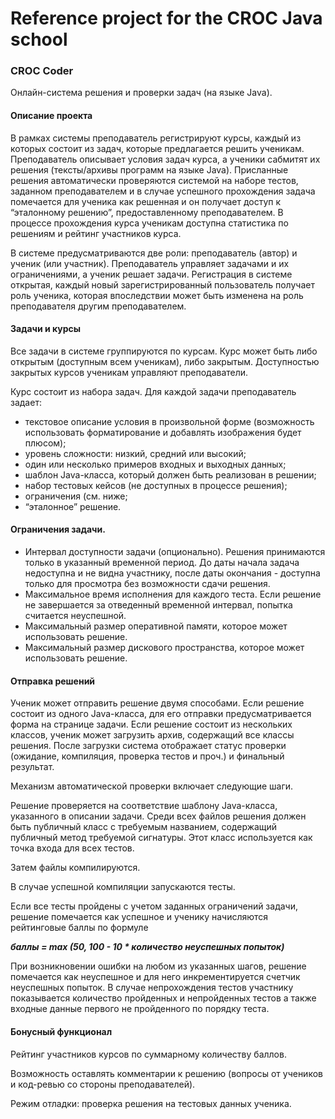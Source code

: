 # Reference project for the CROC Java school
### CROC Coder
Онлайн-система решения и проверки задач (на языке Java).
#### Описание проекта
В рамках системы преподаватель регистрируют курсы, каждый из которых состоит из задач, которые предлагается решить ученикам. Преподаватель описывает условия задач курса, а ученики сабмитят их решения (тексты/архивы программ на языке Java). Присланные решения автоматически проверяются системой на наборе тестов, заданном преподавателем и в случае успешного прохождения задача помечается для ученика как решенная и он получает доступ к “эталонному решению”, предоставленному преподавателем. В процессе прохождения курса ученикам доступна статистика по решениям и рейтинг участников курса.

В системе предусматриваются две роли: преподаватель (автор) и ученик (или участник). Преподаватель управляет задачами и их ограничениями, а ученик решает задачи. Регистрация в системе открытая, каждый новый зарегистрированный пользователь получает роль ученика, которая впоследствии может быть изменена на роль преподавателя другим преподавателем.
#### Задачи и курсы
Все задачи в системе группируются по курсам. Курс может быть либо открытым (доступным всем ученикам), либо закрытым. Доступностью закрытых курсов ученикам управляют преподаватели.

Курс состоит из набора задач. Для каждой задачи преподаватель задает: 
* текстовое описание условия в произвольной форме (возможность использовать форматирование и добавлять изображения будет плюсом);
* уровень сложности: низкий, средний или высокий;
* один или несколько примеров входных и выходных данных;
* шаблон Java-класса, который должен быть реализован в решении;
* набор тестовых кейсов (не доступных в процессе решения);
* ограничения (см. ниже;
* “эталонное” решение.

#### Ограничения задачи.
* Интервал доступности задачи (опционально). Решения принимаются только в указанный временной период. До даты начала задача недоступна и не видна участнику, после даты окончания - доступна только для просмотра без возможности сдачи решения.
* Максимальное время исполнения для каждого теста. Если решение не завершается за отведенный временной интервал, попытка считается неуспешной.
* Максимальный размер оперативной памяти, которое может использовать решение.
* Максимальный размер дискового пространства, которое может использовать решение.
#### Отправка решений
Ученик может отправить решение двумя способами. Если решение состоит из одного Java-класса, для его отправки предусматривается форма на странице задачи. Если решение состоит из нескольких классов, ученик может загрузить архив, содержащий все классы решения. После загрузки система отображает статус проверки (ожидание, компиляция, проверка тестов и проч.) и финальный результат.

Механизм автоматической проверки включает следующие шаги.

Решение проверяется на соответствие шаблону Java-класса, указанного в описании задачи. Среди всех файлов решения должен быть публичный класс с требуемым названием, содержащий публичный метод требуемой сигнатуры. Этот класс используется как точка входа для всех тестов.

Затем файлы компилируются.

В случае успешной компиляции запускаются тесты.

Если все тесты пройдены с учетом заданных ограничений задачи, решение помечается как успешное и ученику начисляются рейтинговые баллы по формуле

**_баллы = max (50, 100 - 10 * количество неуспешных попыток)_**

При возникновении ошибки на любом из указанных шагов, решение помечается как неуспешное и для него инкрементируется счетчик неуспешных попыток. В случае непрохождения тестов участнику показывается количество пройденных и непройденных тестов а также входные данные первого не пройденного по порядку теста.
#### Бонусный функционал
Рейтинг участников курсов по суммарному количеству баллов.

Возможность оставлять комментарии к решению (вопросы от учеников и код-ревью со стороны преподавателей).

Режим отладки: проверка решения на тестовых данных ученика.
